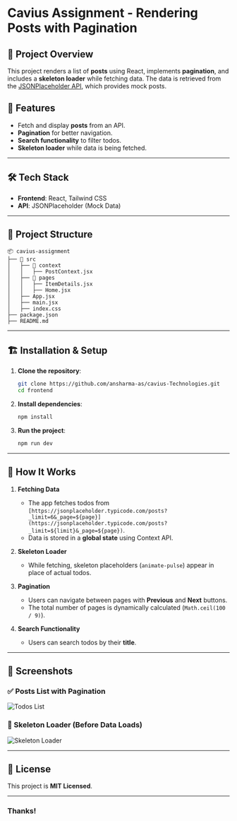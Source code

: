 # Cavius Assignment - Rendering Posts with Pagination

## 📌 Project Overview
This project renders a list of **posts** using React, implements **pagination**, and includes a **skeleton loader** while fetching data. The data is retrieved from the [JSONPlaceholder API]([https://jsonplaceholder.typicode.com/posts](https://jsonplaceholder.typicode.com/posts)), which provides mock posts.

## 🚀 Features
- Fetch and display **posts** from an API.
- **Pagination** for better navigation.
- **Search functionality** to filter todos.
- **Skeleton loader** while data is being fetched.

---

## 🛠️ Tech Stack
- **Frontend**: React, Tailwind CSS
- **API**: JSONPlaceholder (Mock Data)

---

## 📂 Project Structure
```
📦 cavius-assignment
├── 📂 src
│   ├── 📂 context
│   │   ├── PostContext.jsx  
│   ├── 📂 pages
│   │   ├── ItemDetails.jsx
│   │   ├── Home.jsx
│   ├── App.jsx
│   ├── main.jsx
│   ├── index.css
├── package.json
├── README.md
```

---

## 🏗️ Installation & Setup

1. **Clone the repository**:
   ```sh
   git clone https://github.com/ansharma-as/cavius-Technologies.git
   cd frontend
   ```

2. **Install dependencies**:
   ```sh
   npm install
   ```

3. **Run the project**:
   ```sh
   npm run dev
   ```

---

## 🎯 How It Works

1. **Fetching Data**
   - The app fetches todos from `[https://jsonplaceholder.typicode.com/posts?_limit=6&_page=${page}](https://jsonplaceholder.typicode.com/posts?_limit=${limit}&_page=${page})`.
   - Data is stored in a **global state** using Context API.

2. **Skeleton Loader**
   - While fetching, skeleton placeholders (`animate-pulse`) appear in place of actual todos.

3. **Pagination**
   - Users can navigate between pages with **Previous** and **Next** buttons.
   - The total number of pages is dynamically calculated (`Math.ceil(100 / 9)`).

4. **Search Functionality**
   - Users can search todos by their **title**.

---

## 📸 Screenshots
### ✅ Posts List with Pagination
![Todos List](https://via.placeholder.com/800x400)

### 🔄 Skeleton Loader (Before Data Loads)
![Skeleton Loader](https://via.placeholder.com/800x400)

---
## 📜 License
This project is **MIT Licensed**.

---

### Thanks!
